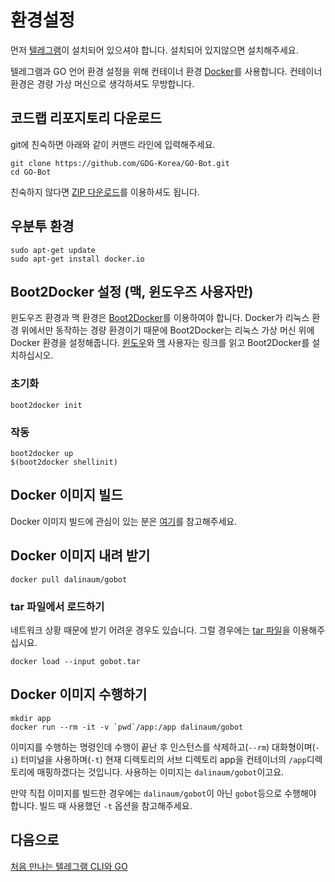 # 환경설정 

먼저 [텔레그램](https://telegram.org/)이 설치되어 있으셔야 합니다. 설치되어 있지않으면 설치해주세요.

텔레그램과 GO 언어 환경 설정을 위해 컨테이너 환경 [Docker](https://www.docker.com/)를 사용합니다. 컨테이너 환경은 경량 가상 머신으로 생각하셔도 무방합니다.

## 코드랩 리포지토리 다운로드

git에 친숙하면 아래와 같이 커맨드 라인에 입력해주세요.

````
git clone https://github.com/GDG-Korea/GO-Bot.git
cd GO-Bot
````

친숙하지 않다면 [ZIP 다운로드](https://github.com/GDG-Korea/GO-Bot/archive/0-setup.zip)를 이용하셔도 됩니다.

## 우분투 환경

````
sudo apt-get update
sudo apt-get install docker.io
````

## Boot2Docker 설정 (맥, 윈도우즈 사용자만)

윈도우즈 환경과 맥 환경은 [Boot2Docker](https://github.com/boot2docker/boot2docker)를 이용하여야 합니다. Docker가 리눅스 환경 위에서만 동작하는 경량 환경이기 때문에 Boot2Docker는 리눅스 가상 머신 위에 Docker 환경을 설정해줍니다. [윈도우](https://docs.docker.com/installation/windows/)와 [맥](https://docs.docker.com/installation/mac/) 사용자는 링크를 읽고 Boot2Docker를 설치하십시오.

### 초기화

````
boot2docker init
````

### 작동

````
boot2docker up
$(boot2docker shellinit)
````

## Docker 이미지 빌드

Docker 이미지 빌드에 관심이 있는 분은 [여기](https://github.com/GDG-Korea/GO-Bot/tree/0-setup/docker)를 참고해주세요.

## Docker 이미지 내려 받기

````
docker pull dalinaum/gobot
````

### tar 파일에서 로드하기

네트워크 상황 때문에 받기 어려운 경우도 있습니다. 그럴 경우에는 [tar 파일](https://drive.google.com/file/d/0B0ucmHKqyC8_LWlsVVJ6Q1FFUms/view?usp=sharing)을 이용해주십시요.

````
docker load --input gobot.tar
````

## Docker 이미지 수행하기

````
mkdir app
docker run --rm -it -v `pwd`/app:/app dalinaum/gobot
````

이미지를 수행하는 명령인데 수행이 끝난 후 인스턴스를 삭제하고(`--rm`) 대화형이며(`-i`) 터미널을 사용하며(`-t`) 현재 디렉토리의 서브 디렉토리 app을 컨테이너의 `/app`디렉토리에 매핑하겠다는 것입니다. 사용하는 이미지는 `dalinaum/gobot`이고요.

만약 직접 이미지를 빌드한 경우에는 `dalinaum/gobot`이 아닌 `gobot`등으로 수행해야 합니다. 빌드 때 사용했던 `-t` 옵션을 참고해주세요.

## 다음으로

[처음 만나는 텔레그램 CLI와 GO](https://github.com/GDG-Korea/GO-Bot/tree/1-hello)
